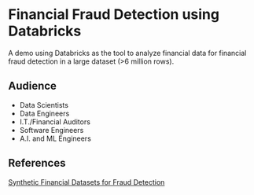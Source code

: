 # Financial Fraud Detection using Databricks
A demo using Databricks as the tool to analyze financial data for financial fraud detection in a large dataset (>6 million rows).

## Audience
<ul>
  <li>Data Scientists</li>
  <li>Data Engineers</li>
  <li>I.T./Financial Auditors</li>
  <li>Software Engineers</li>
  <li>A.I. and ML Engineers</li>
</ul>
  

## References
<a href="https://www.kaggle.com/ntnu-testimon/paysim1/download">Synthetic Financial Datasets for Fraud Detection</a>
